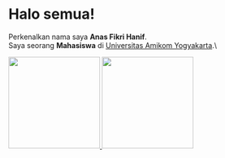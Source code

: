 # Halo semua! 
Perkenalkan nama saya **Anas Fikri Hanif**.\
Saya seorang **Mahasiswa** di [Universitas Amikom Yogyakarta](https://home.amikom.ac.id/).\
 
<p align="left">
<a href="https://github.com/gilangadhan">
  <img height="180em" src="https://github-readme-stats-eight-theta.vercel.app/api?username=gilangadhan&show_icons=true&theme=algolia&include_all_commits=true&count_private=true"/>
  <img height="180em" src="https://github-readme-stats-eight-theta.vercel.app/api/top-langs/?username=gilangadhan&layout=compact&langs_count=8&theme=algolia"/>
</a>
</p>
